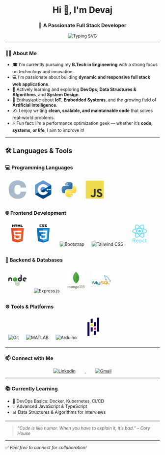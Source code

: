 <h1 align="center">Hi 👋, I'm Devaj</h1>
<h3 align="center">🚀 A Passionate Full Stack Developer </h3>

<p align="center">
  <img src="https://readme-typing-svg.demolab.com?font=Fira+Code&pause=1000&center=true&vCenter=true&width=435&lines=Full+Stack+Web+Developer;C++%2C+Python+Enthusiast;IoT+%26+Embedded+Systems+Explorer;Lifelong+Learner" alt="Typing SVG" />
</p>

---

### 👨‍💻 About Me

- 🎓 I'm currently pursuing my **B.Tech in Engineering** with a strong focus on technology and innovation.  
- 💻 I’m passionate about building **dynamic and responsive full stack web applications**.  
- 🌱 Actively learning and exploring **DevOps**, **Data Structures & Algorithms**, and **System Design**.  
- 🔧 Enthusiastic about **IoT**, **Embedded Systems**, and the growing field of **Artificial Intelligence**.  
- ✍️ I enjoy writing **clean, scalable, and maintainable code** that solves real-world problems.  
- ⚡ Fun fact: I’m a performance optimization geek — whether it’s **code, systems, or life**, I aim to improve it!


---

## 🛠️ Languages & Tools

### 💻 <strong>Programming Languages</strong>
<p align="left">
  <img src="https://raw.githubusercontent.com/devicons/devicon/master/icons/c/c-original.svg" alt="C" width="60" height="60" style="margin: 10px;" />
  <img src="https://raw.githubusercontent.com/devicons/devicon/master/icons/cplusplus/cplusplus-original.svg" alt="C++" width="60" height="60" style="margin: 10px;" />
  <img src="https://raw.githubusercontent.com/devicons/devicon/master/icons/python/python-original.svg" alt="Python" width="60" height="60" style="margin: 10px;" />
  <img src="https://raw.githubusercontent.com/devicons/devicon/master/icons/javascript/javascript-original.svg" alt="JavaScript" width="60" height="60" style="margin: 10px;" />
</p>

### 🌐 <strong>Frontend Development</strong>
<p align="left">
  <img src="https://raw.githubusercontent.com/devicons/devicon/master/icons/html5/html5-original-wordmark.svg" alt="HTML5" width="60" height="60" style="margin: 10px;" />
  <img src="https://raw.githubusercontent.com/devicons/devicon/master/icons/css3/css3-original-wordmark.svg" alt="CSS3" width="60" height="60" style="margin: 10px;" />
  <img src="https://cdn.jsdelivr.net/gh/devicons/devicon/icons/bootstrap/bootstrap-original-wordmark.svg" alt="Bootstrap" width="60" height="60" style="margin: 10px;" />
  <img src="https://www.vectorlogo.zone/logos/tailwindcss/tailwindcss-icon.svg" alt="Tailwind CSS" width="60" height="60" style="margin: 10px;" />
  <img src="https://raw.githubusercontent.com/devicons/devicon/master/icons/react/react-original-wordmark.svg" alt="React" width="60" height="60" style="margin: 10px;" />
</p>

### 🧩 <strong>Backend & Databases</strong>
<p align="left">
  <img src="https://raw.githubusercontent.com/devicons/devicon/master/icons/nodejs/nodejs-original-wordmark.svg" alt="Node.js" width="60" height="60" style="margin: 10px;" />
  <img src="https://cdn.jsdelivr.net/gh/devicons/devicon/icons/express/express-original.svg" alt="Express.js" width="60" height="60" style="margin: 10px;" />
  <img src="https://raw.githubusercontent.com/devicons/devicon/master/icons/mongodb/mongodb-original-wordmark.svg" alt="MongoDB" width="60" height="60" style="margin: 10px;" />
  <img src="https://raw.githubusercontent.com/devicons/devicon/master/icons/mysql/mysql-original-wordmark.svg" alt="MySQL" width="60" height="60" style="margin: 10px;" />
</p>

### ⚙️ <strong>Tools & Platforms</strong>
<p align="left">
  <img src="https://www.vectorlogo.zone/logos/git-scm/git-scm-icon.svg" alt="Git" width="60" height="60" style="margin: 10px;" />
  <img src="https://upload.wikimedia.org/wikipedia/commons/2/21/Matlab_Logo.png" alt="MATLAB" width="60" height="60" style="margin: 10px;" />
  <img src="https://cdn.worldvectorlogo.com/logos/arduino-1.svg" alt="Arduino" width="60" height="60" style="margin: 10px;" />
  <img src="https://raw.githubusercontent.com/devicons/devicon/master/icons/pandas/pandas-original.svg" alt="Pandas" width="60" height="60" style="margin: 10px;" />
</p>



---

### 📫 Connect with Me
<p align="center">
  <a href="https://www.linkedin.com/in/devaj-kumar-yadav-054860318/" target="_blank">
    <img src="https://cdn.jsdelivr.net/gh/devicons/devicon/icons/linkedin/linkedin-original.svg" alt="LinkedIn" width="45" height="45" style="margin: 0 30px;" />
  </a>
  <a href="mailto:devajyadav200@gmail.com" target="_blank">
    <img src="https://cdn-icons-png.flaticon.com/512/732/732200.png" alt="Gmail" width="45" height="45" style="margin: 0 30px;" />
  </a>
</p>

---


### 📚 Currently Learning

- 🔧 DevOps Basics: Docker, Kubernetes, CI/CD
- 💡 Advanced JavaScript & TypeScript
- 📊 Data Structures & Algorithms for Interviews

---

> _“Code is like humor. When you have to explain it, it’s bad.” – Cory House_

---

✅ _Feel free to connect for collaboration!_

